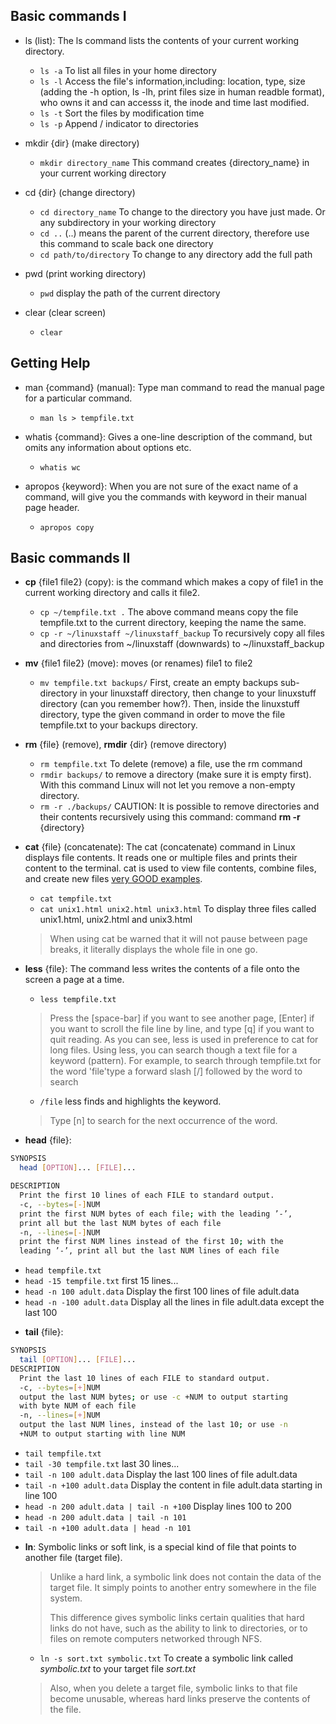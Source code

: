 ## Basic commands I
- ls (list): The ls command lists the contents of your current working directory.
  * ```ls -a``` To list all files in your home directory
  * ```ls -l``` Access the file's information,including: location, type, size (adding the -h option, ls -lh, print files size in human readble format), who owns it and can accesss it, the inode and time last modified.
  * ```ls -t``` Sort the files by modification time
  * ```ls -p``` Append / indicator to directories
    
- mkdir {dir} (make directory)
  * ```mkdir directory_name``` This command creates {directory_name} in your current working directory
    
- cd {dir} (change directory)
  * ```cd directory_name``` To change to the directory you have just made. Or any subdirectory in your working directory
  * ```cd ..``` (..) means the parent of the current directory, therefore use this command to scale back one directory
  * ```cd path/to/directory``` To change to any directory add the full path

- pwd (print working directory)
  * ```pwd``` display the path of the current directory
 
- clear (clear screen)
  * ```clear```

## Getting Help
- man {command} (manual): Type man command to read the manual page for a particular command.
  * ```man ls > tempfile.txt```

- whatis {command}: Gives a one-line description of the command, but omits any information about options etc.
  * ```whatis wc```

- apropos {keyword}: When you are not sure of the exact name of a command, will give you the commands with keyword in their manual page header.
  * ```apropos copy```

## Basic commands II
- **cp** {file1 file2} (copy): is the command which makes a copy of file1 in the current working directory and calls it file2.
  * ```cp ~/tempfile.txt .``` The above command means copy the file tempfile.txt to the current directory, keeping the name the same.
  * ```cp -r ~/linuxstaff ~/linuxstaff_backup``` To recursively copy all files and directories from ~/linuxstaff (downwards) to ~/linuxstaff_backup
 
- **mv** {file1 file2} (move): moves (or renames) file1 to file2
  * ```mv tempfile.txt backups/``` First, create an empty backups sub-directory in your linuxstaff directory, then change to your linuxstuff directory (can you remember how?). Then, inside the linuxstuff directory, type the given command in order to move the file tempfile.txt to your backups directory.
 
- **rm** {file} (remove), **rmdir** {dir} (remove directory)
  * ```rm tempfile.txt``` To delete (remove) a file, use the rm command
  * ```rmdir backups/``` to remove a directory (make sure it is empty first). With this command Linux will not let you remove a non-empty directory.
  * ```rm -r ./backups/``` CAUTION: It is possible to remove directories and their contents recursively using this command: command **rm -r** {directory}

- **cat** {file} (concatenate): The cat (concatenate) command in Linux displays file contents. It reads one or multiple files and prints their content to the terminal. cat is used to view file contents, combine files, and create new files [very GOOD examples](https://phoenixnap.com/kb/linux-cat-command#:~:text=The%20cat%20(concatenate)%20command%20in,files%2C%20and%20create%20new%20files.).
  * ```cat tempfile.txt```
  * ```cat unix1.html unix2.html unix3.html``` To display three files called unix1.html, unix2.html and unix3.html
  > When using cat be warned that it will not pause between page breaks, it literally displays the whole file in one go.

- **less** {file}: The command less writes the contents of a file onto the screen a page at a time.
  * ```less tempfile.txt```
  > Press the [space-bar] if you want to see another page, [Enter] if you want to scroll the file line by line, and type [q] if you want to quit reading. As you can see, less is used in preference to cat for long files.
  > Using less, you can search though a text file for a keyword (pattern). For example, to search through tempfile.txt for the word 'file'type a forward slash [/] followed by the word to search
  * ```/file```  less finds and highlights the keyword.
  > Type [n] to search for the next occurrence of the word.
 
- **head** {file}:
```sh
SYNOPSIS
  head [OPTION]... [FILE]...

DESCRIPTION
  Print the first 10 lines of each FILE to standard output.
  -c, --bytes=[-]NUM
  print the first NUM bytes of each file; with the leading ’-’,
  print all but the last NUM bytes of each file
  -n, --lines=[-]NUM
  print the first NUM lines instead of the first 10; with the
  leading ’-’, print all but the last NUM lines of each file
```
  * ```head tempfile.txt```
  * ```head -15 tempfile.txt``` first 15 lines...
  * ```head -n 100 adult.data``` Display the first 100 lines of file adult.data
  * ```head -n -100 adult.data``` Display all the lines in file adult.data except the last 100

- **tail** {file}:
```sh
SYNOPSIS
  tail [OPTION]... [FILE]...
DESCRIPTION
  Print the last 10 lines of each FILE to standard output.
  -c, --bytes=[+]NUM
  output the last NUM bytes; or use -c +NUM to output starting
  with byte NUM of each file
  -n, --lines=[+]NUM
  output the last NUM lines, instead of the last 10; or use -n
  +NUM to output starting with line NUM
```
  * ```tail tempfile.txt```
  * ```tail -30 tempfile.txt``` last 30 lines...
  * ```tail -n 100 adult.data``` Display the last 100 lines of file adult.data
  * ```tail -n +100 adult.data``` Display the content in file adult.data starting in line 100
  * ```head -n 200 adult.data | tail -n +100``` Display lines 100 to 200
  * ```head -n 200 adult.data | tail -n 101```
  * ```tail -n +100 adult.data | head -n 101```
 
- **ln**: Symbolic links or soft link, is a special kind of file that points to another file (target file).
  > Unlike a hard link, a symbolic link does not contain the data of the target file. It simply points to another entry somewhere in the file system.
  > 
  > This difference gives symbolic links certain qualities that hard links do not have, such as the ability to link to directories, or to files on remote computers networked through NFS.
  * ```ln -s sort.txt symbolic.txt``` To create a symbolic link called *symbolic.txt* to your target file *sort.txt*
  > Also, when you delete a target file, symbolic links to that file become unusable, whereas hard links preserve the contents of the file.

